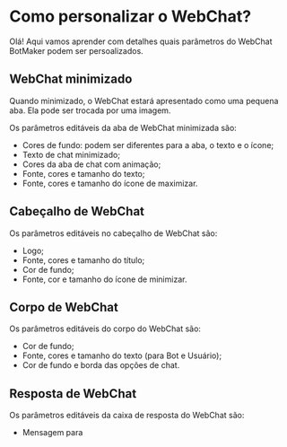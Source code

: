 # Como personalizar o WebChat?

Olá! Aqui vamos aprender com detalhes quais parâmetros do WebChat BotMaker podem ser persoalizados.

## WebChat minimizado

Quando minimizado, o WebChat estará apresentado como uma pequena aba. Ela pode ser trocada por uma imagem.

Os parâmetros editáveis da aba de WebChat minimizada são:

- Cores de fundo: podem ser diferentes para a aba, o texto e o ícone;
- Texto de chat minimizado;
- Cores da aba de chat com animação;
- Fonte, cores e tamanho do texto;
- Fonte, cores e tamanho do ícone de maximizar.

## Cabeçalho de WebChat

Os parâmetros editáveis no cabeçalho de WebChat são:

- Logo;
- Fonte, cores e tamanho do título;
- Cor de fundo;
- Fonte, cor e tamanho do ícone de minimizar.

## Corpo de WebChat

Os parâmetros editáveis do corpo do WebChat são:

- Cor de fundo;
- Fonte, cores e tamanho do texto (para Bot e Usuário);
- Cor de fundo e borda das opções de chat.

## Resposta de WebChat

Os parâmetros editáveis da caixa de resposta do WebChat são:

- Mensagem para 

<!--stackedit_data:
eyJoaXN0b3J5IjpbMTcwODg4MTQzN119
-->